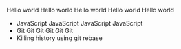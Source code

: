 Hello world Hello world Hello world Hello world Hello world
* JavaScript JavaScript JavaScript JavaScript
* Git Git Git Git Git Git
* Killing history using git rebase